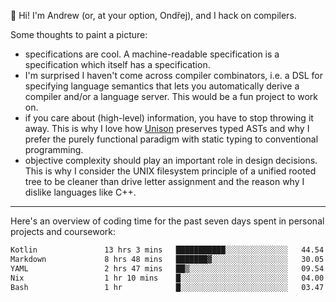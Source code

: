 :wave: Hi! I'm Andrew (or, at your option, Ondřej), and I hack on compilers. 

Some thoughts to paint a picture:
- specifications are cool. A machine-readable specification is a specification which itself has a specification.
- I'm surprised I haven't come across compiler combinators, i.e. a DSL for specifying language semantics that lets you automatically derive a compiler and/or a language server. This would be a fun project to work on.
- if you care about (high-level) information, you have to stop throwing it away. This is why I love how [Unison](https://github.com/unisonweb/unison) preserves typed ASTs and why I prefer the purely functional paradigm with static typing to conventional programming.
- objective complexity should play an important role in design decisions. This is why I consider the UNIX filesystem principle of a unified rooted tree to be cleaner than drive letter assignment and the reason why I dislike languages like C++.

---

Here's an overview of coding time for the past seven days spent in personal projects and coursework:
<!--START_SECTION:waka-->

```txt
Kotlin               13 hrs 3 mins   ███████████░░░░░░░░░░░░░░   44.54 %
Markdown             8 hrs 48 mins   ███████▓░░░░░░░░░░░░░░░░░   30.05 %
YAML                 2 hrs 47 mins   ██▒░░░░░░░░░░░░░░░░░░░░░░   09.54 %
Nix                  1 hr 10 mins    █░░░░░░░░░░░░░░░░░░░░░░░░   04.00 %
Bash                 1 hr            █░░░░░░░░░░░░░░░░░░░░░░░░   03.47 %
```

<!--END_SECTION:waka-->

<!--
**viluon/viluon** is a ✨ _special_ ✨ repository because its `README.md` (this file) appears on your GitHub profile.

Here are some ideas to get you started:

- 🔭 I’m currently working on ...
- 🌱 I’m currently learning ...
- 👯 I’m looking to collaborate on ...
- 🤔 I’m looking for help with ...
- 💬 Ask me about ...
- 📫 How to reach me: ...
- 😄 Pronouns: ...
- ⚡ Fun fact: ...
-->
